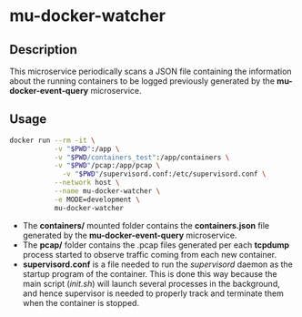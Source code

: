 # mu-docker-watcher

## Description
This microservice periodically scans a JSON file containing the information about the running containers to be logged
previously generated by the **mu-docker-event-query** microservice.

## Usage
```sh
docker run --rm -it \
           -v "$PWD":/app \
           -v "$PWD/containers_test":/app/containers \
           -v "$PWD"/pcap:/app/pcap \
	         -v "$PWD"/supervisord.conf:/etc/supervisord.conf \
           --network host \
           --name mu-docker-watcher \
           -e MODE=development \
           mu-docker-watcher
```


* The **containers/** mounted folder contains the **containers.json** file generated by the **mu-docker-event-query** microservice.
* The **pcap/** folder contains the .pcap files generated per each **tcpdump** process started to observe traffic coming from each new container.
* **supervisord.conf** is a file needed to run the *supervisord* daemon as the startup program of the container. This is done this way because the main script (*init.sh*) will launch several processes in the background, and hence supervisor is needed to properly track and terminate them when the container is stopped.
